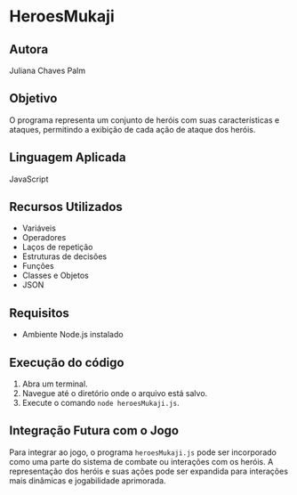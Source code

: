 # HeroesMukaji

## Autora
Juliana Chaves Palm

## Objetivo
O programa representa um conjunto de heróis com suas características e ataques, permitindo a exibição de cada ação de ataque dos heróis.

## Linguagem Aplicada
JavaScript

## Recursos Utilizados
- Variáveis
- Operadores
- Laços de repetição
- Estruturas de decisões
- Funções
- Classes e Objetos
- JSON

## Requisitos
- Ambiente Node.js instalado

## Execução do código
1. Abra um terminal.
2. Navegue até o diretório onde o arquivo está salvo.
3. Execute o comando `node heroesMukaji.js`.

## Integração Futura com o Jogo
Para integrar ao jogo, o programa `heroesMukaji.js` pode ser incorporado como uma parte do sistema de combate ou interações com os heróis. A representação dos heróis e suas ações pode ser expandida para interações mais dinâmicas e jogabilidade aprimorada.